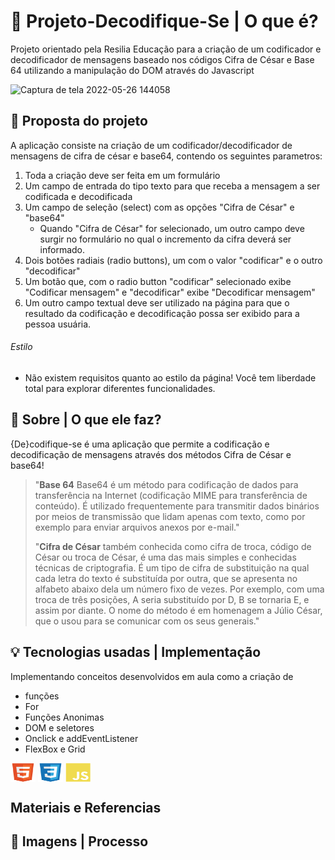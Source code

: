 # :round_pushpin: Projeto-Decodifique-Se | O que é?
Projeto orientado pela Resilia Educação para a criação de um codificador e decodificador de mensagens baseado nos códigos Cifra de César e Base 64 utilizando a manipulação do DOM através do Javascript

![Captura de tela 2022-05-26 144058](https://user-images.githubusercontent.com/87023023/170544894-d09cfbaa-4ced-4196-951a-f71546f3c80c.png)


## :open_file_folder: Proposta do projeto
A aplicação consiste na criação de um codificador/decodificador de mensagens de cifra de césar e base64, contendo os seguintes parametros:
1. Toda a criação deve ser feita em um formulário
2. Um campo de entrada do tipo texto para que receba a mensagem a ser codificada e decodificada
3. Um campo de seleção (select) com as opções "Cifra de César" e "base64"
   - Quando "Cifra de César" for selecionado, um outro campo deve surgir no formulário no qual o incremento da cifra deverá ser informado.
4. Dois botões radiais (radio buttons), um com o valor "codificar" e o outro "decodificar"
5. Um botão que, com o radio button "codificar" selecionado exibe "Codificar mensagem" e "decodificar" exibe "Decodificar mensagem"
6. Um outro campo textual deve ser utilizado na página para que o resultado da codificação e decodificação possa ser exibido para a pessoa usuária.

###### Estilo
- Não existem requisitos quanto ao estilo da página! Você tem liberdade total para explorar diferentes funcionalidades.

## :memo: Sobre | O que ele faz?
  {De}codifique-se é uma aplicação que permite a codificação e decodificação de mensagens através dos métodos Cifra de César e base64!
  > "**Base 64** Base64 é um método para codificação de dados para transferência na Internet (codificação MIME para transferência de conteúdo). É utilizado frequentemente para transmitir dados binários por meios de transmissão que lidam apenas com texto, como por exemplo para enviar arquivos anexos por e-mail."
  > 
  > "**Cifra de César** também conhecida como cifra de troca, código de César ou troca de César, é uma das mais simples e conhecidas técnicas de criptografia. É um tipo de cifra de substituição na qual cada letra do texto é substituída por outra, que se apresenta no alfabeto abaixo dela um número fixo de vezes. Por exemplo, com uma troca de três posições, A seria substituído por D, B se tornaria E, e assim por diante. O nome do método é em homenagem a Júlio César, que o usou para se comunicar com os seus generais."
 
## :bulb: Tecnologias usadas | Implementação
Implementando conceitos desenvolvidos em aula como a criação de 
- funções
- For
- Funções Anonimas
- DOM e seletores
- Onclick e addEventListener
- FlexBox e Grid

<div>
<img align="center" alt="ester-HTML" height="30" width="40" src="https://raw.githubusercontent.com/devicons/devicon/master/icons/html5/html5-original.svg">
<img align="center" alt="ester-CSS" height="30" width="40" src="https://raw.githubusercontent.com/devicons/devicon/master/icons/css3/css3-original.svg">
<img align="center" alt="ester-Js" height="30" width="40" src="https://raw.githubusercontent.com/devicons/devicon/master/icons/javascript/javascript-plain.svg">
</div>

## Materiais e Referencias

## :bookmark: Imagens | Processo

